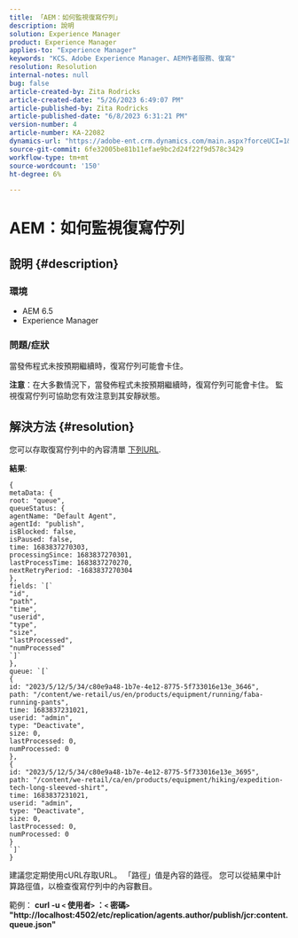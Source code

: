 ```yaml
---
title: 「AEM：如何監視復寫佇列」
description: 說明
solution: Experience Manager
product: Experience Manager
applies-to: "Experience Manager"
keywords: "KCS、Adobe Experience Manager、AEM作者服務、復寫"
resolution: Resolution
internal-notes: null
bug: false
article-created-by: Zita Rodricks
article-created-date: "5/26/2023 6:49:07 PM"
article-published-by: Zita Rodricks
article-published-date: "6/8/2023 6:31:21 PM"
version-number: 4
article-number: KA-22082
dynamics-url: "https://adobe-ent.crm.dynamics.com/main.aspx?forceUCI=1&pagetype=entityrecord&etn=knowledgearticle&id=4a6f6bf9-f5fb-ed11-8849-6045bd0063aa"
source-git-commit: 6fe32005be81b11efae9bc2d24f22f9d578c3429
workflow-type: tm+mt
source-wordcount: '150'
ht-degree: 6%

---
```


# AEM：如何監視復寫佇列

## 說明 {#description}


### <b>環境</b>

- AEM 6.5
- Experience Manager


### <b>問題/症狀</b>

當發佈程式未按預期繼續時，復寫佇列可能會卡住。

<b>注意</b>：在大多數情況下，當發佈程式未按預期繼續時，復寫佇列可能會卡住。 監視復寫佇列可協助您有效注意到其安靜狀態。


## 解決方法 {#resolution}


您可以存取復寫佇列中的內容清單 [下列URL](https://localhost:4502/etc/replication/agents.author/publish/jcr:content.queue.json).

<b>結果</b>:


```
{
metaData: {
root: "queue",
queueStatus: {
agentName: "Default Agent",
agentId: "publish",
isBlocked: false,
isPaused: false,
time: 1683837270303,
processingSince: 1683837270301,
lastProcessTime: 1683837270270,
nextRetryPeriod: -1683837270304
},
fields: `[` 
"id",
"path",
"time",
"userid",
"type",
"size",
"lastProcessed",
"numProcessed"
`]` 
},
queue: `[` 
{
id: "2023/5/12/5/34/c80e9a48-1b7e-4e12-8775-5f733016e13e_3646",
path: "/content/we-retail/us/en/products/equipment/running/faba-running-pants",
time: 1683837231021,
userid: "admin",
type: "Deactivate",
size: 0,
lastProcessed: 0,
numProcessed: 0
},
{
id: "2023/5/12/5/34/c80e9a48-1b7e-4e12-8775-5f733016e13e_3695",
path: "/content/we-retail/ca/en/products/equipment/hiking/expedition-tech-long-sleeved-shirt",
time: 1683837231021,
userid: "admin",
type: "Deactivate",
size: 0,
lastProcessed: 0,
numProcessed: 0
}
`]` 
}
```




建議您定期使用cURL存取URL。 「路徑」值是內容的路徑。 您可以從結果中計算路徑值，以檢查復寫佇列中的內容數目。

範例：
<b>curl -u `<` 使用者`>` ：`<` 密碼`>`  &quot;http://localhost:4502/etc/replication/agents.author/publish/jcr:content.queue.json&quot;</b>
